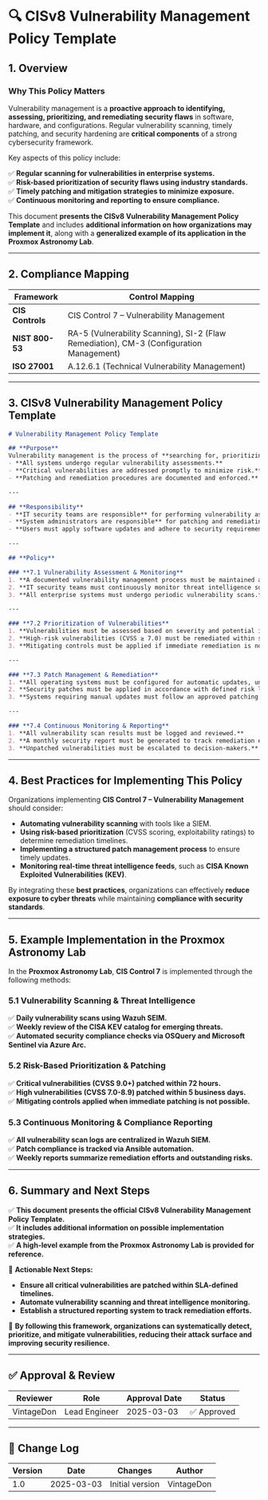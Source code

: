 <!-- ---
title: "CISv8 Vulnerability Management Policy Template"
description: "Presents the official CISv8 Vulnerability Management Policy Template, with additional information on possible solutions and an example of its application in the Proxmox Astronomy Lab."
author: "VintageDon"
tags: ["CISv8", "Vulnerability Management", "Patching", "Security", "Compliance"]
category: "Compliance"
kb_type: "Policy Template"
version: "1.0"
status: "Approved"
last_updated: "2025-03-03"
---
 -->

# **🔍 CISv8 Vulnerability Management Policy Template**

## **1. Overview**  

### **Why This Policy Matters**  

Vulnerability management is a **proactive approach to identifying, assessing, prioritizing, and remediating security flaws** in software, hardware, and configurations. Regular vulnerability scanning, timely patching, and security hardening are **critical components** of a strong cybersecurity framework.

Key aspects of this policy include:  

✅ **Regular scanning for vulnerabilities in enterprise systems.**  
✅ **Risk-based prioritization of security flaws using industry standards.**  
✅ **Timely patching and mitigation strategies to minimize exposure.**  
✅ **Continuous monitoring and reporting to ensure compliance.**  

This document **presents the CISv8 Vulnerability Management Policy Template** and includes **additional information on how organizations may implement it**, along with a **generalized example of its application in the Proxmox Astronomy Lab**.

---

## **2. Compliance Mapping**  

| **Framework**      | **Control Mapping** |
|--------------------|--------------------|
| **CIS Controls**   | CIS Control 7 – Vulnerability Management |
| **NIST 800-53**    | RA-5 (Vulnerability Scanning), SI-2 (Flaw Remediation), CM-3 (Configuration Management) |
| **ISO 27001**      | A.12.6.1 (Technical Vulnerability Management) |

---

## **3. CISv8 Vulnerability Management Policy Template**  

```markdown
# Vulnerability Management Policy Template  

## **Purpose**  
Vulnerability management is the process of **searching for, prioritizing, and remediating vulnerabilities** in enterprise systems and software. This policy ensures:  
- **All systems undergo regular vulnerability assessments.**  
- **Critical vulnerabilities are addressed promptly to minimize risk.**  
- **Patching and remediation procedures are documented and enforced.**  

---

## **Responsibility**  
- **IT security teams are responsible** for performing vulnerability assessments.  
- **System administrators are responsible** for patching and remediating vulnerabilities.  
- **Users must apply software updates and adhere to security requirements.**  

---

## **Policy**  

### **7.1 Vulnerability Assessment & Monitoring**  
1. **A documented vulnerability management process must be maintained and reviewed annually.**  
2. **IT security teams must continuously monitor threat intelligence sources.**  
3. **All enterprise systems must undergo periodic vulnerability scans.**  

---

### **7.2 Prioritization of Vulnerabilities**  
1. **Vulnerabilities must be assessed based on severity and potential impact.**  
2. **High-risk vulnerabilities (CVSS ≥ 7.0) must be remediated within strict SLAs.**  
3. **Mitigating controls must be applied if immediate remediation is not feasible.**  

---

### **7.3 Patch Management & Remediation**  
1. **All operating systems must be configured for automatic updates, unless otherwise documented.**  
2. **Security patches must be applied in accordance with defined risk levels.**  
3. **Systems requiring manual updates must follow an approved patching schedule.**  

---

### **7.4 Continuous Monitoring & Reporting**  
1. **All vulnerability scan results must be logged and reviewed.**  
2. **A monthly security report must be generated to track remediation efforts.**  
3. **Unpatched vulnerabilities must be escalated to decision-makers.**  

```

---

## **4. Best Practices for Implementing This Policy**  

Organizations implementing **CIS Control 7 – Vulnerability Management** should consider:  

- **Automating vulnerability scanning** with tools like a SIEM.  
- **Using risk-based prioritization** (CVSS scoring, exploitability ratings) to determine remediation timelines.  
- **Implementing a structured patch management process** to ensure timely updates.  
- **Monitoring real-time threat intelligence feeds**, such as **CISA Known Exploited Vulnerabilities (KEV)**.  

By integrating these **best practices**, organizations can effectively **reduce exposure to cyber threats** while maintaining **compliance with security standards**.

---

## **5. Example Implementation in the Proxmox Astronomy Lab**  

In the **Proxmox Astronomy Lab**, **CIS Control 7** is implemented through the following methods:

### **5.1 Vulnerability Scanning & Threat Intelligence**  

✅ **Daily vulnerability scans using Wazuh SEIM.**  
✅ **Weekly review of the CISA KEV catalog for emerging threats.**  
✅ **Automated security compliance checks via OSQuery and Microsoft Sentinel via Azure Arc.**  

### **5.2 Risk-Based Prioritization & Patching**  

✅ **Critical vulnerabilities (CVSS 9.0+) patched within 72 hours.**  
✅ **High vulnerabilities (CVSS 7.0-8.9) patched within 5 business days.**  
✅ **Mitigating controls applied when immediate patching is not possible.**  

### **5.3 Continuous Monitoring & Compliance Reporting**  

✅ **All vulnerability scan logs are centralized in Wazuh SIEM.**  
✅ **Patch compliance is tracked via Ansible automation.**  
✅ **Weekly reports summarize remediation efforts and outstanding risks.**  

---

## **6. Summary and Next Steps**  

✅ **This document presents the official CISv8 Vulnerability Management Policy Template.**  
✅ **It includes additional information on possible implementation strategies.**  
✅ **A high-level example from the Proxmox Astronomy Lab is provided for reference.**  

📌 **Actionable Next Steps:**  

- **Ensure all critical vulnerabilities are patched within SLA-defined timelines.**  
- **Automate vulnerability scanning and threat intelligence monitoring.**  
- **Establish a structured reporting system to track remediation efforts.**  

🚀 **By following this framework, organizations can systematically detect, prioritize, and mitigate vulnerabilities, reducing their attack surface and improving security resilience.**  

----

## **✅ Approval & Review**  

| **Reviewer** | **Role** | **Approval Date** | **Status** |
|-------------|---------|------------------|------------|
| VintageDon | Lead Engineer | 2025-03-03 | ✅ Approved |

---

## **📜 Change Log**  

| **Version** | **Date** | **Changes** | **Author** |
|------------|---------|-------------|------------|
| 1.0 | 2025-03-03 | Initial version | VintageDon |


